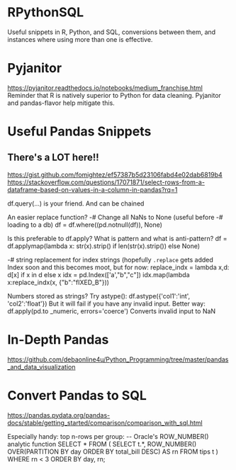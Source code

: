# RPythonSQL
Useful snippets in R, Python, and SQL, conversions between them, and instances where using more than one is effective.

# Pyjanitor
https://pyjanitor.readthedocs.io/notebooks/medium_franchise.html
Reminder that R is natively superior to Python for data cleaning. Pyjanitor and pandas-flavor help mitigate this.

# Useful Pandas Snippets
## There's a LOT here!!
https://gist.github.com/fomightez/ef57387b5d23106fabd4e02dab6819b4
https://stackoverflow.com/questions/17071871/select-rows-from-a-dataframe-based-on-values-in-a-column-in-pandas?rq=1

df.query(...) is your friend. And can be chained

An easier replace function?
-# Change all NaNs to None (useful before
-# loading to a db)
df = df.where((pd.notnull(df)), None)

Is this preferable to df.apply? What is pattern and what is anti-pattern?
df = df.applymap(lambda x: str(x).strip() if len(str(x).strip()) else None)

-# string replacement for index strings (hopefully `.replace` gets added Index soon and this becomes moot, but for now:
replace_indx = lambda x,d: d[x] if x in d else x
idx = pd.Index(['a',"b","c"])
idx.map(lambda x:replace_indx(x, {"b":"fIXED_B"}))

Numbers stored as strings? Try astype():
df.astype({'col1':'int', 'col2':'float'})
But it will fail if you have any invalid input. Better way:
df.apply(pd.to _numeric, errors='coerce')
Converts invalid input to NaN



# In-Depth Pandas
https://github.com/debaonline4u/Python_Programming/tree/master/pandas_and_data_visualization

# Convert Pandas to SQL
https://pandas.pydata.org/pandas-docs/stable/getting_started/comparison/comparison_with_sql.html

Especially handy: top n-rows per group:
-- Oracle's ROW_NUMBER() analytic function
SELECT * FROM (
  SELECT
    t.*,
    ROW_NUMBER() OVER(PARTITION BY day ORDER BY total_bill DESC) AS rn
  FROM tips t
)
WHERE rn < 3
ORDER BY day, rn;
